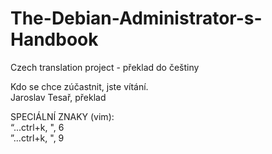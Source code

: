 # The-Debian-Administrator-s-Handbook
Czech translation project - překlad do češtiny

Kdo se chce zúčastnit, jste vítání.  
Jaroslav Tesař, překlad  
  
SPECIÁLNÍ ZNAKY (vim):  
“...ctrl+k, ", 6  
”...ctrl+k, ", 9  



  
